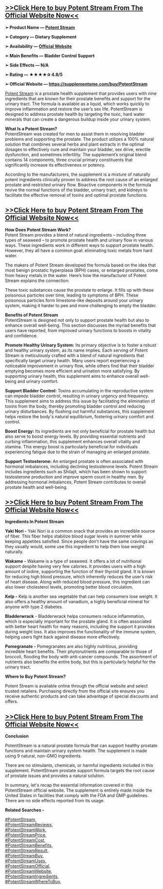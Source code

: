 <h2><strong><a href="https://supplementsme.com/buy/PotentStream ">&gt;&gt;Click Here to buy Potent Stream From The Official Website Now&lt;&lt;</a></strong></h2>
<p><strong>➢ Product Name &mdash; <a href="https://supplementsme.com/buy/PotentStream ">Potent Stream</a></strong></p>
<p><strong>➢ Category &mdash; Dietary Supplement</strong></p>
<p><strong>➢ Availability &mdash; <a href="https://supplementsme.com/buy/PotentStream ">Official Website</a></strong></p>
<p><strong>➢ Main Benefits &mdash; Bladder Control Support</strong></p>
<p><strong>➢ Side Effects &mdash; N/A</strong></p>
<p><strong>➢ Rating &mdash; ★★★★✰ 4.8/5</strong></p>
<p><strong>➢ Official Website &mdash;&nbsp;<span data-sheets-root="1"><a class="in-cell-link" href="https://supplementsme.com/buy/PotentStream" target="_blank">https://supplementsme.com/buy/PotentStream </a></span></strong></p>
<p><a href="https://supplementsme.com/buy/PotentStream ">Potent Stream</a> is a prostate health supplement that provides users with nine ingredients that are known for their prostate benefits and support for the urinary tract. The formula is available as a liquid, which works quickly to improve inflammation and restore the user&rsquo;s sex life. PotentStream is designed to address prostate health by targeting the toxic, hard water minerals that can create a dangerous buildup inside your urinary system.</p>
<p><strong>What Is a Potent Stream?</strong><br />PotentStream was created for men to assist them in resolving bladder problems and supporting the prostate. The product utilizes a 100% natural solution that combines several herbs and plant extracts in the optimal dosages to effectively cure and maintain your bladder, sex drive, erectile dysfunction, and sometimes infertility. The supplement&rsquo;s original blend contains 14 components, three crucial primary constituents that significantly increase its effectiveness or potency.</p>
<p>According to the manufacturers, the supplement is a mixture of naturally potent ingredients clinically proven to address the root cause of an enlarged prostate and restricted urinary flow. Bioactive components in the formula revive the normal functions of the bladder, urinary tract, and kidneys to facilitate the effective removal of toxins and optimal prostate functions.</p>
<h2><strong><a href="https://supplementsme.com/buy/PotentStream ">&gt;&gt;Click Here to buy Potent Stream From The Official Website Now&lt;&lt;</a></strong></h2>
<p><strong>How Does Potent Stream Work?</strong><br />Potent Stream provides a blend of natural ingredients &ndash; including three types of seaweed &ndash; to promote prostate health and urinary flow in various ways. These ingredients work in different ways to support prostate health. However, they all have a common goal: eliminating toxic metals from hard water.</p>
<p>The makers of Potent Stream developed the formula based on the idea that most benign prostatic hyperplasia (BPH) cases, or enlarged prostates, come from heavy metals in the water. Here&rsquo;s how the manufacturer of Potent Stream explains the connection:</p>
<p>These toxic substances cause the prostate to enlarge. It fills up with these poisonous particles over time, leading to symptoms of BPH. These poisonous particles form limestone-like deposits around your urinary system, making it harder to pee and more challenging to empty the bladder.</p>
<p><strong>Benefits of Potent Stream</strong><br />PotentStream is designed not only to support prostate health but also to enhance overall well-being. This section discusses the myriad benefits that users have reported, from improved urinary functions to boosts in vitality and confidence.</p>
<p><strong>Promote Healthy Urinary System:</strong> Its primary objective is to foster a robust and healthy urinary system, as its name implies. Each serving of Potent Stream is meticulously crafted with a blend of natural ingredients that specifically target urinary health. Many users report experiencing a noticeable improvement in urinary flow, while others find that their bladder emptying becomes more efficient and urination more satisfying. By supporting urinary health, this supplement aims to enhance overall well-being and urinary comfort.</p>
<p><strong>Support Bladder Control:</strong> Toxins accumulating in the reproductive system can impede bladder control, resulting in urinary urgency and frequency. This supplement aims to address this issue by facilitating the elimination of toxins from the body, thereby promoting bladder control and reducing urinary disturbances. By flushing out harmful substances, this supplement helps restore the body's natural equilibrium, fostering urinary comfort and control.</p>
<p><strong>Boost Energy:</strong> Its ingredients are not only beneficial for prostate health but also serve to boost energy levels. By providing essential nutrients and curbing inflammation, this supplement enhances overall vitality and stamina. This energy boost is particularly beneficial for individuals experiencing fatigue due to the strain of managing an enlarged prostate.</p>
<p><strong>Support Testosterone:</strong> An enlarged prostate is often associated with hormonal imbalances, including declining testosterone levels. Potent Stream includes ingredients such as Shilajit, which has been shown to support testosterone production and improve sperm count in healthy men. By addressing hormonal imbalances, Potent Stream contributes to overall prostate health and well-being.</p>
<h2><strong><a href="https://supplementsme.com/buy/PotentStream ">&gt;&gt;Click Here to buy Potent Stream From The Official Website Now&lt;&lt;</a></strong></h2>
<p><strong>Ingredients In Potent Stream</strong></p>
<p><strong>Yaki Nori -</strong> Yaki Nori is a common snack that provides an incredible source of fiber. This fiber helps stabilize blood sugar levels in summer while keeping appetites satisfied. Since people don&rsquo;t have the same cravings as they usually would, some use this ingredient to help them lose weight naturally.</p>
<p><strong>Wakame -</strong> Wakame is a type of seaweed. It offers a lot of nutritional support despite having very few calories. It provides users with a high amount of iodine, supporting the function of their thyroid gland. It is known for reducing high blood pressure, which inherently reduces the user&rsquo;s risk of heart disease. Along with reduced blood pressure, this ingredient can also lower cholesterol levels, promoting better blood circulation.</p>
<p><strong>Kelp -</strong> Kelp is another sea vegetable that can help consumers lose weight. It also offers a healthy amount of vanadium, a highly beneficial mineral for anyone with type 2 diabetes.</p>
<p><strong>Bladderwrack</strong> - Bladderwrack helps consumers reduce inflammation, which is especially important for the prostate gland. It is often associated with better heart health for many reasons, including the support it provides during weight loss. It also improves the functionality of the immune system, helping users fight back against disease more effectively.</p>
<p><strong>Pomegranate -</strong> Pomegranates are also highly nutritious, providing incredible heart benefits. Their phytonutrients are comparable to those of broccoli, flooding the body with anti-cancer compounds. The assortment of nutrients also benefits the entire body, but this is particularly helpful for the urinary tract.</p>
<p><strong>Where to Buy Potent Stream?</strong></p>
<p>Potent Stream is available online through the official website and select trusted retailers. Purchasing directly from the official site ensures you receive authentic products and can take advantage of special discounts and offers.</p>
<h2><strong><a href="https://supplementsme.com/buy/PotentStream ">&gt;&gt;Click Here to buy Potent Stream From The Official Website Now&lt;&lt;</a></strong></h2>
<p><strong>Conclusion</strong></p>
<p>PotentStream is a natural prostate formula that can support healthy prostate functions and maintain urinary system health. The supplement is made using 9 natural, non-GMO ingredients.</p>
<p>There are no stimulants, chemicals, or harmful ingredients included in this supplement. PotentStream prostate support formula targets the root cause of prostate issues and provides a natural solution.</p>
<p>In summary, let's recap the essential information covered in this PotentStream official website. The supplement is entirely made inside the United States in facilities that comply with the FDA and GMP guidelines. There are no side effects reported from its usage.</p>
<p><strong>Related Searches -</strong></p>
<p><a href="https://supplementsme.com/buy/PotentStream%20">#PotentStream, </a><br /><a href="https://supplementsme.com/buy/PotentStream%20">#PotentStreamReviews,</a><br /><a href="https://supplementsme.com/buy/PotentStream%20">#PotentStreamWork,</a><br /><a href="https://supplementsme.com/buy/PotentStream%20">#PotentStreamPrice,</a><br /><a href="https://supplementsme.com/buy/PotentStream%20">#PotentStreamCost,</a><br /><a href="https://supplementsme.com/buy/PotentStream%20">#PotentStreamBenefits,</a><br /><a href="https://supplementsme.com/buy/PotentStream%20">#PotentStreamResult,</a><br /><a href="https://supplementsme.com/buy/PotentStream%20">#PotentStreamBuy,</a><br /><a href="https://supplementsme.com/buy/PotentStream%20">#PotentStreamUses,</a><br /><a href="https://supplementsme.com/buy/PotentStream%20">#PotentStreamOfficial,</a><br /><a href="https://supplementsme.com/buy/PotentStream%20">#PotentStreamWebsite,</a><br /><a href="https://supplementsme.com/buy/PotentStream%20">#PotentStreamIngredients,</a><br /><a href="https://supplementsme.com/buy/PotentStream%20">#PotentStreamWhereToBuy,</a></p>

